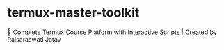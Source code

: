 # termux-master-toolkit
🚀 Complete Termux Course Platform with Interactive Scripts | Created by Rajsaraswati Jatav
